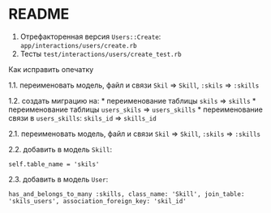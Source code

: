 # README

1. Отрефакторенная версия `Users::Create`: `app/interactions/users/create.rb`
2. Тесты `test/interactions/users/create_test.rb`

Как исправить опечатку

  1.1. переименовать модель, файл и связи `Skil` => `Skill`, `:skils` => `:skills`

  1.2. создать миграцию на: 
        * переименование таблицы `skils` => `skills`
        * переименование таблицы `users_skils` => `users_skills`
        * переименование связи в `users_skills`: `skils_id` => `skills_id`

  
  2.1. переименовать модель, файл и связи `Skil` => `Skill`, `:skils` => `:skills`

  2.2. добавить в модель `Skill`: 
  ```
  self.table_name = 'skils'
  ```

  2.3. добавить в модель `User`:
  ```
  has_and_belongs_to_many :skills, class_name: 'Skill', join_table: 'skils_users', association_foreign_key: 'skil_id'
  ```

